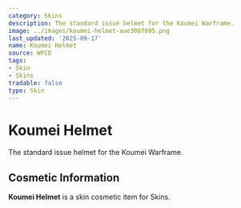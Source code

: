```yaml
---
category: Skins
description: The standard issue helmet for the Koumei Warframe.
image: ../images/koumei-helmet-aae308f095.png
last_updated: '2025-09-17'
name: Koumei Helmet
source: WFCD
tags:
- Skin
- Skins
tradable: false
type: Skin
---
```


# Koumei Helmet

The standard issue helmet for the Koumei Warframe.

## Cosmetic Information

**Koumei Helmet** is a skin cosmetic item for Skins.

